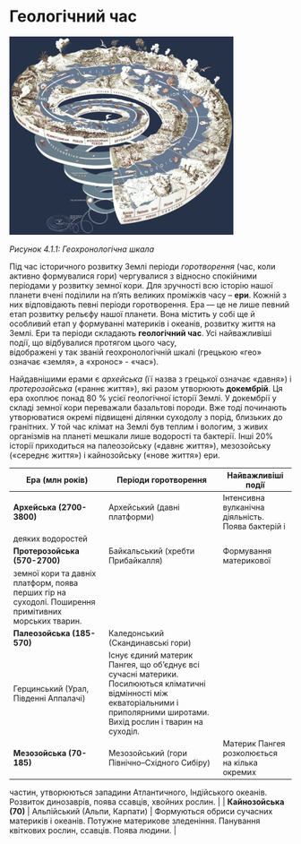 Геологічний час
===============


<div class="space">
<div class="center">
<img src="1.png" width="400px" class="center"/>
<p><i>Рисунок 4.1.1:  Геохронологiчна шкала</i></p>
</div>
</div>

Під час історичного розвитку Землі періоди *горотворення* (час, коли
активно формувалися гори) чергувалися з відносно спокійними періодами у
розвитку земної кори. Для зручності всю історію нашої планети вчені
поділили на п’ять великих проміжків часу – **ери**. Кожній з них відповідають
певні періоди горотворення. Ера — це не лише певний етап розвитку
рельєфу нашої планети. Вона містить у собі ще й особливий етап у
формуванні материків і океанів, розвитку життя на Землі. Ери та періоди
складають **геологічний час**. Усі найважливіші події, що відбувалися
протягом цього часу,\
відображені у так званій геохронологічній шкалі (грецькою «гео» означає
«земля», а «хронос» - «час»).

Найдавнішими ерами є *архейська* (її назва з грецької означає «давня») і
*протерозойська* («раннє життя»), які разом утворюють **докембрій**. Ця
ера охоплює понад 80 % усієї геологічної історії Землі. У докембрії у
складі земної кори переважали базальтові породи. Вже тоді починають
утворюватися окремі підвищені ділянки суходолу з порід, близьких до
гранітних. У той час клімат на Землі був теплим і вологим, з живих
організмів на планеті мешкали лише водорості та бактерії. Інші 20%
історії приходиться на палеозойську («давнє життя»), мезозойську
(«середнє життя») і кайнозойську («нове життя») ери.

| Ера (млн рокiв) | Перiоди горотворення | Найважливiшi подiї |
| -- | -- | -- |
| <b>Архейська (2700-3800)</b> | Архейський (давнi платформи) | Iнтенсивна вулканiчна дiяльнiсть. Поява бактерiй i
деяких водоростей |
| <b>Протерозойська (570-2700)</b> | Байкальський (хребти Прибайкалля) | Формування материкової
земної кори та давнiх платформ, поява перших гiр на суходолi. Поширення примiтивних морських тварин. |
| <b>Палеозойська (185-570)</b> | Каледонський (Скандинавськi гори) <br/>
Герцинський (Урал, Пiвденнi Аппалачi) | Iснує єдиний материк Пангея, що об’єднує всi сучаснi материки. Посилюються клiматичнi вiдмiнностi мiж екваторiальними i приполярними широтами. Вихiд рослин i тварин на суходiл. |
| <b>Мезозойська (70-185)</b> | Мезозойський (гори Пiвнiчно–Схiдного Сибiру) | Материк Пангея розколюється на кiлька окремих
частин, утворюються западини Атлантичного,
Iндiйського океанiв. Розвиток динозаврiв, поява
ссавцiв, хвойних рослин. |
| <b>Кайнозойська (70)</b> | Альпiйський (Альпи, Карпати) | Формуються обриси сучасних материкiв i океанiв. Потужне материкове зледенiння. Панування
квiткових рослин, ссавцiв.
Поява людини. |